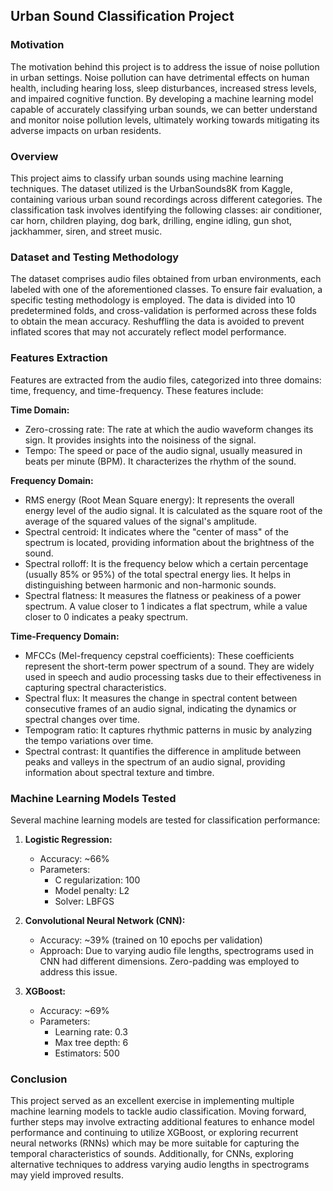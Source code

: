 ## Urban Sound Classification Project

### Motivation
The motivation behind this project is to address the issue of noise pollution in urban settings. Noise pollution can have detrimental effects on human health, including hearing loss, sleep disturbances, increased stress levels, and impaired cognitive function. By developing a machine learning model capable of accurately classifying urban sounds, we can better understand and monitor noise pollution levels, ultimately working towards mitigating its adverse impacts on urban residents.

### Overview
This project aims to classify urban sounds using machine learning techniques. The dataset utilized is the UrbanSounds8K from Kaggle, containing various urban sound recordings across different categories. The classification task involves identifying the following classes: air conditioner, car horn, children playing, dog bark, drilling, engine idling, gun shot, jackhammer, siren, and street music.

### Dataset and Testing Methodology
The dataset comprises audio files obtained from urban environments, each labeled with one of the aforementioned classes. To ensure fair evaluation, a specific testing methodology is employed. The data is divided into 10 predetermined folds, and cross-validation is performed across these folds to obtain the mean accuracy. Reshuffling the data is avoided to prevent inflated scores that may not accurately reflect model performance.

### Features Extraction
Features are extracted from the audio files, categorized into three domains: time, frequency, and time-frequency. These features include:

**Time Domain:**
- Zero-crossing rate: The rate at which the audio waveform changes its sign. It provides insights into the noisiness of the signal.
- Tempo: The speed or pace of the audio signal, usually measured in beats per minute (BPM). It characterizes the rhythm of the sound.

**Frequency Domain:**
- RMS energy (Root Mean Square energy): It represents the overall energy level of the audio signal. It is calculated as the square root of the average of the squared values of the signal's amplitude.
- Spectral centroid: It indicates where the "center of mass" of the spectrum is located, providing information about the brightness of the sound.
- Spectral rolloff: It is the frequency below which a certain percentage (usually 85% or 95%) of the total spectral energy lies. It helps in distinguishing between harmonic and non-harmonic sounds.
- Spectral flatness: It measures the flatness or peakiness of a power spectrum. A value closer to 1 indicates a flat spectrum, while a value closer to 0 indicates a peaky spectrum.

**Time-Frequency Domain:**
- MFCCs (Mel-frequency cepstral coefficients): These coefficients represent the short-term power spectrum of a sound. They are widely used in speech and audio processing tasks due to their effectiveness in capturing spectral characteristics.
- Spectral flux: It measures the change in spectral content between consecutive frames of an audio signal, indicating the dynamics or spectral changes over time.
- Tempogram ratio: It captures rhythmic patterns in music by analyzing the tempo variations over time.
- Spectral contrast: It quantifies the difference in amplitude between peaks and valleys in the spectrum of an audio signal, providing information about spectral texture and timbre.

### Machine Learning Models Tested
Several machine learning models are tested for classification performance:

1. **Logistic Regression:**
   - Accuracy: ~66%
   - Parameters:
     - C regularization: 100
     - Model penalty: L2
     - Solver: LBFGS

2. **Convolutional Neural Network (CNN):**
   - Accuracy: ~39% (trained on 10 epochs per validation)
   - Approach: Due to varying audio file lengths, spectrograms used in CNN had different dimensions. Zero-padding was employed to address this issue.

3. **XGBoost:**
   - Accuracy: ~69%
   - Parameters:
     - Learning rate: 0.3
     - Max tree depth: 6
     - Estimators: 500

### Conclusion
This project served as an excellent exercise in implementing multiple machine learning models to tackle audio classification. Moving forward, further steps may involve extracting additional features to enhance model performance and continuing to utilize XGBoost, or exploring recurrent neural networks (RNNs) which may be more suitable for capturing the temporal characteristics of sounds. Additionally, for CNNs, exploring alternative techniques to address varying audio lengths in spectrograms may yield improved results.
